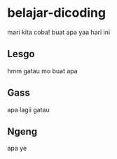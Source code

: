 # belajar-dicoding
mari kita coba!
buat apa yaa hari ini

## Lesgo
hmm gatau mo buat apa

## Gass
apa lagii gatau

## Ngeng
apa ye
